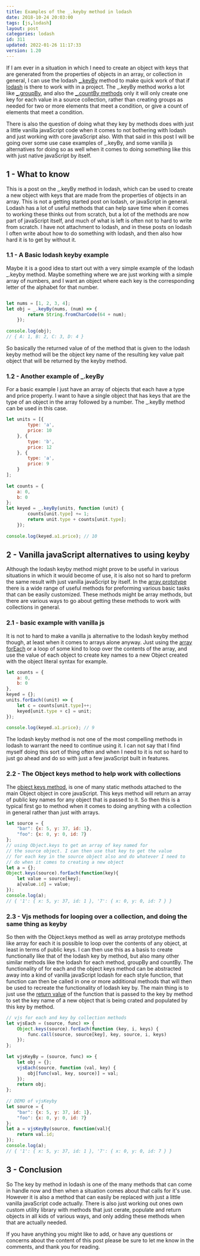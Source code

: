 ```yaml
---
title: Examples of the _.keyby method in lodash
date: 2018-10-24 20:03:00
tags: [js,lodash]
layout: post
categories: lodash
id: 311
updated: 2022-01-26 11:17:33
version: 1.20
---
```


If I am ever in a situation in which I need to create an object with keys that are generated from the properties of objects in an array, or collection in general, I can use the lodash [\_.keyBy](https://lodash.com/docs/4.17.10#keyby) method to make quick work of that if [lodash](https://lodash.com/) is there to work with in a project. The \_.keyBy method works a lot like [\_.groupBy](/2018/08/02/lodash_groupby/), and also the [\_.countBy methods](/2018/06/04/lodash_countby/) only it will only create one key for each value in a source collection, rather than creating groups as needed for two or more elements that meet a condition, or give a count of elements that meet a condition.
 
There is also the question of doing what they key by methods does with just a little vanilla javaScript code when it comes to not bothering with lodash and just working with core javaScript also. With that said in this post I will be going over some use case examples of \_.keyBy, and some vanilla js alternatives for doing so as well when it comes to doing something like this with just native javaScript by itself.


<!-- more -->

## 1 - What to know

This is a post on the \_.keyBy method in lodash, which can be used to create a new object with keys that are made from the properties of objects in an array. This is not a getting started post on lodash, or javaScript in general. Lodash has a lot of useful methods that can help save time when it comes to working these thinks out from scratch, but a lot of the methods are now part of javaScript itself, and much of what is left is often not to hard to write from scratch. I have not attachment to lodash, and in these posts on lodash I often write about how to do something with lodash, and then also how hard it is to get by without it.

### 1.1 - A Basic lodash keyby example

Maybe it is a good idea to start out with a very simple example of the lodash \_.keyby method. Maybe something where we are just working with a simple array of numbers, and I want an object where each key is the corresponding letter of the alphabet for that number.

```js

let nums = [1, 2, 3, 4];
let obj = _.keyBy(nums, (num) => {
        return String.fromCharCode(64 + num);
    });
 
console.log(obj);
// { A: 1, B: 2, C: 3, D: 4 }
```

So basically the returned value of of the method that is given to the lodash keyby method will be the object key name of the resulting key value pait object that will be returned by the keyby method.

### 1.2 - Another example of \_.keyBy

For a basic example I just have an array of objects that each have a type and price property. I want to have a single object that has keys that are the type of an object in the array followed by a number. The \_.keyBy method can be used in this case.

```js
let units = [{
        type: 'a',
        price: 10
    }, {
        type: 'b',
        price: 12
    }, {
        type: 'a',
        price: 9
    }
];
 
let counts = {
    a: 0,
    b: 0
};
let keyed = _.keyBy(units, function (unit) {
        counts[unit.type] += 1;
        return unit.type + counts[unit.type];
    });
 
console.log(keyed.a1.price); // 10
```

## 2 - Vanilla javaScript alternatives to using keyby

Although the lodash keyby method might prove to be useful in various situations in which it would become of use, it is also not so hard to preform the same result with just vanilla javaScript by itself. In the [array prototype](/2018/12/10/js-array/) there is a wide range of useful methods for preforming various basic tasks that can be easily customized. These methods might be array methods, but there are various ways to go about getting these methods to work with collections in general.

### 2.1 - basic example with vanilla js

It is not to hard to make a vanilla js alternative to the lodash keyby method though, at least when it comes to arrays alone anyway. Just using the [array forEach](/2019/02/16/js-javascript-foreach/) or a loop of some kind to loop over the contents of the array, and use the value of each object to create key names to a new Object created with the object literal syntax for example. 

```js
let counts = {
    a: 0,
    b: 0
},
keyed = {};
units.forEach((unit) => {
    let c = counts[unit.type]++;
    keyed[unit.type + c] = unit;
});
 
console.log(keyed.a1.price); // 9
```

The lodash keyby method is not one of the most compelling methods in lodash to warrant the need to continue using it. I can not say that I find myself doing this sort of thing often and when I need to it is not so hard to just go ahead and do so with just a few javaScript built in features.

### 2.2 - The Object keys method to help work with collections

The [object keys method](/2018/12/15/js-object-keys/), is one of many static methods attached to the main Object object in core javaScript. This keys method will return an array of public key names for any object that is passed to it. So then this is a typical first go to method when it comes to doing anything with a collection in general rather than just with arrays.

```js
let source = {
    "bar": {x: 5, y: 37, id: 1},
    "foo": {x: 0, y: 0, id: 7}
};
// using Object.keys to get an array of key named for
// the source object. I can then use that key to get the value
// for each key in the source object also and do whatever I need to
// do when it comes to creating a new object
let a = {};
Object.keys(source).forEach(function(key){
    let value = source[key];
    a[value.id] = value;
});
console.log(a);
// { '1': { x: 5, y: 37, id: 1 }, '7': { x: 0, y: 0, id: 7 } }
```

### 2.3 - Vjs methods for looping over a collection, and doing the same thing as keyby

So then with the Object.keys method as well as array prototype methods like array for each it is possible to loop over the contents of any object, at least in terms of public keys. I can then use this as a basis to create functionally like that of the lodash key by method, but also many other similar methods like the lodash for each method, groupBy and countBy. The functionality of for each and the object keys method can be abstracted away into a kind of vanilla javaScript lodash for each style function, that function can then be called in one or more additional methods that will then be used to recreate the functionality of lodash key by. The main thing is to just use the [return value](/2019/03/01/js-javascript-return/) of the function that is passed to the key by method to set the key name of a new object that is being crated and populated by this key by method.

```js
// vjs for each and key by collection methods
let vjsEach = (source, func) => {
    Object.keys(source).forEach(function (key, i, keys) {
        func.call(source, source[key], key, source, i, keys)
    });
};
 
let vjsKeyBy = (source, func) => {
    let obj = {};
    vjsEach(source, function (val, key) {
        obj[func(val, key, source)] = val;
    });
    return obj;
};
 
// DEMO of vjsKeyby
let source = {
    "bar": {x: 5, y: 37, id: 1},
    "foo": {x: 0, y: 0, id: 7}
};
let a = vjsKeyBy(source, function(val){
    return val.id;
});
console.log(a);
// { '1': { x: 5, y: 37, id: 1 }, '7': { x: 0, y: 0, id: 7 } }
```

## 3 - Conclusion

So The key by method in lodash is one of the many methods that can come in handle now and then when a situation comes about that calls for it's use. However it is also a method that can easily be replaced with just a little vanilla javaScript code actually. There is also just working out ones own custom utility library with methods that just cerate, populate and return objects in all kids of various ways, and only adding these methods when that are actually needed.

If you have anything you might like to add, or have any questions or concerns about the content of this post please be sure to let me know in the comments, and thank you for reading.

